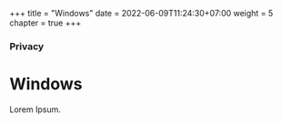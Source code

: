 +++
title = "Windows"
date = 2022-06-09T11:24:30+07:00
weight = 5
chapter = true
+++

### Privacy

# Windows

Lorem Ipsum.
